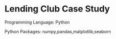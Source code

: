 # Lending Club Case Study
Programming Language: Python

Python Packages:
numpy,pandas,matplotlib,seaborn

